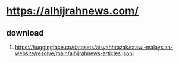 # https://alhijrahnews.com/

## download

1. https://huggingface.co/datasets/aisyahhrazak/crawl-malaysian-website/resolve/main/alhijrahnews-articles.jsonl